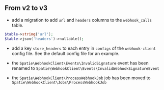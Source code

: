 ## From v2 to v3

- add a migration to add `url` and `headers` columns to the `webhook_calls` table.
  
```php
$table->string('url');
$table->json('headers')->nullable();
```

- add a key `store_headers` to each entry in `configs` of the `webhook-client` config file. See the default config file for an example.

- the `Spatie\WebhookClient\Events\InvalidSignature` event has been renamed to `Spatie\WebhookClient\Events\InvalidWebhookSignatureEvent`

- the `Spatie\WebhookClient\ProcessWebhookJob` job has been moved to `Spatie\WebhookClient\Jobs\ProcessWebhookJob`
